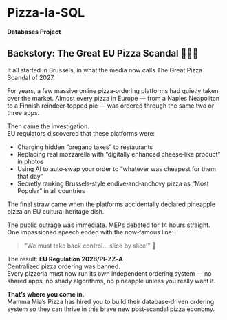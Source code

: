 # Pizza-la-SQL

**Databases Project**

## Backstory: The Great EU Pizza Scandal 🍕🇪🇺

It all started in Brussels, in what the media now calls The Great Pizza Scandal of 2027.

For years, a few massive online pizza‑ordering platforms had quietly taken over the market. Almost every pizza in Europe — from a Naples Neapolitan to a Finnish reindeer‑topped pie — was ordered through the same two or three apps.

Then came the investigation.  
EU regulators discovered that these platforms were:
- Charging hidden “oregano taxes” to restaurants
- Replacing real mozzarella with “digitally enhanced cheese‑like product” in photos
- Using AI to auto‑swap your order to “whatever was cheapest for them that day”
- Secretly ranking Brussels‑style endive‑and‑anchovy pizza as “Most Popular” in all countries

The final straw came when the platforms accidentally declared pineapple pizza an EU cultural heritage dish.

The public outrage was immediate. MEPs debated for 14 hours straight.  
One impassioned speech ended with the now‑famous line:

> “We must take back control… slice by slice!” 🍕

The result: **EU Regulation 2028/PI‑ZZ‑A**  
Centralized pizza ordering was banned.  
Every pizzeria must now run its own independent ordering system — no shared apps, no shady algorithms, no pineapple unless you really want it.

**That’s where you come in.**  
Mamma Mia’s Pizza has hired you to build their database‑driven ordering system so they can thrive in this brave new post‑scandal pizza economy.